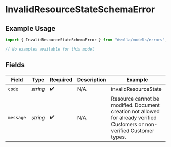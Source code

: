 # InvalidResourceStateSchemaError

## Example Usage

```typescript
import { InvalidResourceStateSchemaError } from "dwolla/models/errors";

// No examples available for this model
```

## Fields

| Field                                                                                                                     | Type                                                                                                                      | Required                                                                                                                  | Description                                                                                                               | Example                                                                                                                   |
| ------------------------------------------------------------------------------------------------------------------------- | ------------------------------------------------------------------------------------------------------------------------- | ------------------------------------------------------------------------------------------------------------------------- | ------------------------------------------------------------------------------------------------------------------------- | ------------------------------------------------------------------------------------------------------------------------- |
| `code`                                                                                                                    | *string*                                                                                                                  | :heavy_check_mark:                                                                                                        | N/A                                                                                                                       | invalidResourceState                                                                                                      |
| `message`                                                                                                                 | *string*                                                                                                                  | :heavy_check_mark:                                                                                                        | N/A                                                                                                                       | Resource cannot be modified. Document creation not allowed for already verified Customers or non-verified Customer types. |